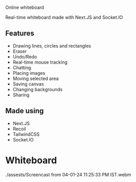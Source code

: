 Online whiteboard

Real-time whiteboard made with Next.JS and Socket.IO
## Features

- Drawing lines, circles and rectangles
- Eraser
- Undo/Redo
- Real-time mouse tracking
- Chatting
- Placing images
- Moving selected area
- Saving canvas
- Changing backgrounds
- Sharing
## Made using
- Next.JS
- Recoil
- TailwindCSS
- Socket.IO

# Whiteboard

./assests/Screencast from 04-01-24 11:25:33 PM IST.webm
